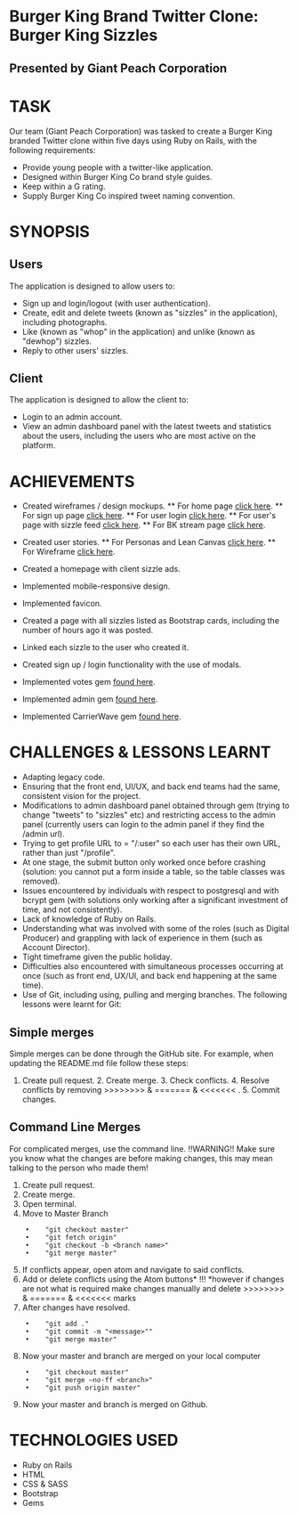 # Burger King Brand Twitter Clone: Burger King Sizzles
## Presented by Giant Peach Corporation

# TASK

Our team (Giant Peach Corporation) was tasked to create a Burger King branded Twitter clone within five days using Ruby on Rails, with the following requirements:

* Provide young people with a twitter-like application.
* Designed within Burger King Co brand style guides.
* Keep within a G rating.
* Supply Burger King Co inspired tweet naming convention.

# SYNOPSIS

## Users

The application is designed to allow users to:

* Sign up and login/logout (with user authentication).
* Create, edit and delete tweets (known as "sizzles" in the application), including photographs.
* Like (known as "whop" in the application) and unlike (known as "dewhop") sizzles.
* Reply to other users' sizzles.

## Client

The application is designed to allow the client to:

* Login to an admin account.
* View an admin dashboard panel with the latest tweets and statistics about the users, including the users who are most active on the platform.

# ACHIEVEMENTS

* Created wireframes / design mockups. 
    ** For home page [click here](https://github.com/GP-corps/Burger-King-Sizzles/blob/sana/app/assets/images/homepage.png "Home page"). 
    ** For sign up page [click here](https://github.com/GP-corps/Burger-King-Sizzles/blob/sana/app/assets/images/Signup%20page.png "sign up page"). 
    ** For user login [click here](https://github.com/GP-corps/Burger-King-Sizzles/blob/sana/app/assets/images/homepage.png "log in page"). 
    ** For user's page with sizzle feed [click here](https://github.com/GP-corps/Burger-King-Sizzles/blob/sana/app/assets/images/User's%20Login%20page.png "User's log in page"). 
    ** For BK stream page [click here](https://github.com/GP-corps/Burger-King-Sizzles/blob/sana/app/assets/images/bk_stream_page_1024.png "BK STREAM PAGE").
* Created user stories.
    ** For Personas and Lean Canvas [click here](https://github.com/GP-corps/Burger-King-Sizzles/blob/Tessa/app/assets/images/tessa/Personas%20%26%20Lean%20canvas.pdf).
    ** For Wireframe [click here](https://github.com/GP-corps/Burger-King-Sizzles/blob/Tessa/app/assets/images/tessa/wireframes.png).

* Created a homepage with client sizzle ads.
* Implemented mobile-responsive design.
* Implemented favicon.
* Created a page with all sizzles listed as Bootstrap cards, including the number of hours ago it was posted.
* Linked each sizzle to the user who created it.
* Created sign up / login functionality with the use of modals.
* Implemented votes gem [found here](https://github.com/ryanto/acts_as_votable).
* Implemented admin gem [found here](https://github.com/sferik/rails_admin).
* Implemented CarrierWave gem [found here](https://github.com/carrierwaveuploader/carrierwave).

# CHALLENGES & LESSONS LEARNT

* Adapting legacy code.
* Ensuring that the front end, UI/UX, and back end teams had the same, consistent vision for the project.
* Modifications to admin dashboard panel obtained through gem (trying to change "tweets" to "sizzles" etc) and restricting access to the admin panel (currently users can login to the admin panel if they find the /admin url).
* Trying to get profile URL to = "/:user"  so each user has their own URL, rather than just "/profile".
* At one stage, the submit button only worked once before crashing (solution: you cannot put a form inside a table, so the table classes was removed).
* Issues encountered by individuals with respect to postgresql and with bcrypt gem (with solutions only working after a significant investment of time, and not consistently).
* Lack of knowledge of Ruby on Rails.
* Understanding what was involved with some of the roles (such as Digital Producer) and grappling with lack of experience in them (such as Account Director).
* Tight timeframe given the public holiday.
* Difficulties also encountered with simultaneous processes occurring at once (such as front end, UX/UI, and back end happening at the same time).
* Use of Git, including using, pulling and merging branches. The following lessons were learnt for Git:
## Simple merges
Simple merges can be done through the GitHub site. For example, when updating the README.md file follow these steps:
1.    Create pull request.
    2.    Create merge.
    3.    Check conflicts.
    4.    Resolve conflicts by removing >>>>>>>> & ======= & <<<<<<< .
    5.    Commit changes.

## Command Line Merges
For complicated merges, use the command line. 
    !!WARNING!! Make sure you know what the changes are before making changes, this may mean talking to the person who made them!
1.    Create pull request.
2.    Create merge.
3.    Open terminal.
4.    Move to Master Branch
```
    •    "git checkout master"
    •    "git fetch origin"
    •    "git checkout -b <branch name>"
    •    "git merge master"
```
5.    If conflicts appear, open atom and navigate to said conflicts.
6.    Add or delete conflicts using the Atom buttons*
    !!! *however if changes are not what is required make changes manually and delete >>>>>>>> & ======= & <<<<<<<  marks
7.    After changes have resolved. 
```
    •    "git add ."
    •    "git commit -m "<message>""
    •    "git merge master"
```
8.    Now your master and branch are merged on your local computer
```
    •    "git checkout master"
    •    "git merge —no-ff <branch>"
    •    "git push origin master"
```
9.    Now your master and branch is merged on Github.

# TECHNOLOGIES USED

* Ruby on Rails
* HTML 
* CSS & SASS
* Bootstrap
* Gems
